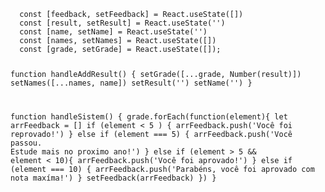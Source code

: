 <code>
  const [feedback, setFeedback] = React.useState([])
  const [result, setResult] = React.useState('')
  const [name, setName] = React.useState('')
  const [names, setNames] = React.useState([])
  const [grade, setGrade] = React.useState([]);
  
  function handleAddResult() {
    setGrade([...grade, Number(result)])
    setNames([...names, name])
    setResult('')
    setName('')
  }

  function handleSistem() {
    grade.forEach(function(element){
      let arrFeedback = []
      if (element < 5 ) {
       arrFeedback.push('Você foi reprovado!')
      }
      else if (element === 5) {
        arrFeedback.push('Você passou. Estude mais no proximo ano!')
      }
      else if (element > 5 && element < 10){
        arrFeedback.push('Você foi aprovado!')
      }
      else if (element === 10) {
        arrFeedback.push('Parabéns, você foi aprovado com nota maxíma!')
      }
      setFeedback(arrFeedback)
    })
  }
</code>
